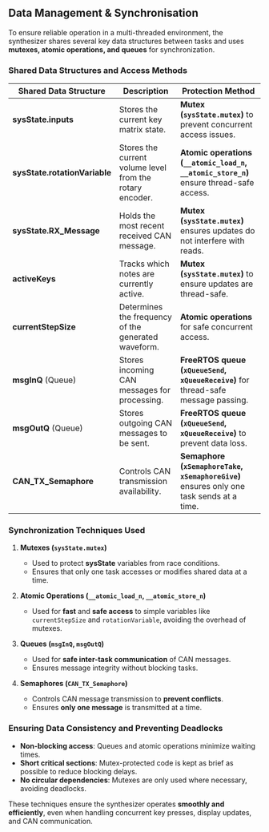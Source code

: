 
## Data Management & Synchronisation

To ensure reliable operation in a multi-threaded environment, the synthesizer shares several key data structures between tasks and uses **mutexes, atomic operations, and queues** for synchronization.

### Shared Data Structures and Access Methods

| Shared Data Structure      | Description | Protection Method |
|---------------------------|-------------|-------------------|
| **sysState.inputs**       | Stores the current key matrix state. | **Mutex (`sysState.mutex`)** to prevent concurrent access issues. |
| **sysState.rotationVariable** | Stores the current volume level from the rotary encoder. | **Atomic operations (`__atomic_load_n`, `__atomic_store_n`)** ensure thread-safe access. |
| **sysState.RX_Message**   | Holds the most recent received CAN message. | **Mutex (`sysState.mutex`)** ensures updates do not interfere with reads. |
| **activeKeys**            | Tracks which notes are currently active. | **Mutex (`sysState.mutex`)** to ensure updates are thread-safe. |
| **currentStepSize**       | Determines the frequency of the generated waveform. | **Atomic operations** for safe concurrent access. |
| **msgInQ** (Queue)        | Stores incoming CAN messages for processing. | **FreeRTOS queue (`xQueueSend`, `xQueueReceive`)** for thread-safe message passing. |
| **msgOutQ** (Queue)       | Stores outgoing CAN messages to be sent. | **FreeRTOS queue (`xQueueSend`, `xQueueReceive`)** to prevent data loss. |
| **CAN_TX_Semaphore**      | Controls CAN transmission availability. | **Semaphore (`xSemaphoreTake`, `xSemaphoreGive`)** ensures only one task sends at a time. |

### Synchronization Techniques Used

1. **Mutexes (`sysState.mutex`)**  
   - Used to protect **sysState** variables from race conditions.
   - Ensures that only one task accesses or modifies shared data at a time.

2. **Atomic Operations (`__atomic_load_n`, `__atomic_store_n`)**  
   - Used for **fast** and **safe access** to simple variables like `currentStepSize` and `rotationVariable`, avoiding the overhead of mutexes.

3. **Queues (`msgInQ`, `msgOutQ`)**  
   - Used for **safe inter-task communication** of CAN messages.
   - Ensures message integrity without blocking tasks.

4. **Semaphores (`CAN_TX_Semaphore`)**  
   - Controls CAN message transmission to **prevent conflicts**.
   - Ensures **only one message** is transmitted at a time.

### Ensuring Data Consistency and Preventing Deadlocks

- **Non-blocking access**: Queues and atomic operations minimize waiting times.
- **Short critical sections**: Mutex-protected code is kept as brief as possible to reduce blocking delays.
- **No circular dependencies**: Mutexes are only used where necessary, avoiding deadlocks.

These techniques ensure the synthesizer operates **smoothly and efficiently**, even when handling concurrent key presses, display updates, and CAN communication.

